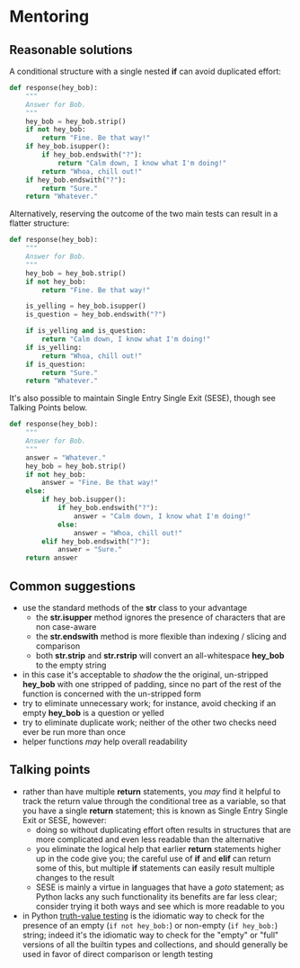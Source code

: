 # Mentoring

## Reasonable solutions

A conditional structure with a single nested **if** can avoid duplicated effort:

```python
def response(hey_bob):
    """
    Answer for Bob.
    """
    hey_bob = hey_bob.strip()
    if not hey_bob:
        return "Fine. Be that way!"
    if hey_bob.isupper():
        if hey_bob.endswith("?"):
            return "Calm down, I know what I'm doing!"
        return "Whoa, chill out!"
    if hey_bob.endswith("?"):
        return "Sure."
    return "Whatever."
```

Alternatively, reserving the outcome of the two main tests can result in a flatter structure:

```python
def response(hey_bob):
    """
    Answer for Bob.
    """
    hey_bob = hey_bob.strip()
    if not hey_bob:
        return "Fine. Be that way!"

    is_yelling = hey_bob.isupper()
    is_question = hey_bob.endswith("?")

    if is_yelling and is_question:
        return "Calm down, I know what I'm doing!"
    if is_yelling:
        return "Whoa, chill out!"
    if is_question:
        return "Sure."
    return "Whatever."
```

It's also possible to maintain Single Entry Single Exit (SESE), though see Talking Points below.

```python
def response(hey_bob):
    """
    Answer for Bob.
    """
    answer = "Whatever."
    hey_bob = hey_bob.strip()
    if not hey_bob:
        answer = "Fine. Be that way!"
    else:
        if hey_bob.isupper():
            if hey_bob.endswith("?"):
                answer = "Calm down, I know what I'm doing!"
            else:
                answer = "Whoa, chill out!"
        elif hey_bob.endswith("?"):
            answer = "Sure."
    return answer
```

## Common suggestions
- use the standard methods of the **str** class to your advantage
  - the **str.isupper** method ignores the presence of characters that are non case-aware
  - the **str.endswith** method is more flexible than indexing / slicing and comparison
  - both **str.strip** and **str.rstrip** will convert an all-whitespace **hey_bob** to the empty string
- in this case it's acceptable to _shadow_ the the original, un-stripped **hey_bob** with one stripped of padding, since no part of the rest of the function is concerned with the un-stripped form
- try to eliminate unnecessary work; for instance, avoid checking if an empty **hey_bob** is a question or yelled
- try to eliminate duplicate work; neither of the other two checks need ever be run more than once
- helper functions _may_ help overall readability

## Talking points
- rather than have multiple **return** statements, you _may_ find it helpful to track the return value through the conditional tree as a variable, so that you have a single **return** statement; this is known as Single Entry Single Exit or SESE, however:
  - doing so without duplicating effort often results in structures that are more complicated and even less readable than the alternative
  - you eliminate the logical help that earlier **return** statements higher up in the code give you; the careful use of **if** and **elif** can return some of this, but multiple **if** statements can easily result multiple changes to the result
  - SESE is mainly a virtue in languages that have a _goto_ statement; as Python lacks any such functionality its benefits are far less clear; consider trying it both ways and see which is more readable to you
- in Python [truth-value testing][truth-value-testing] is the idiomatic way to check for the presence of an empty (`if not hey_bob:`) or non-empty (`if hey_bob:`) string; indeed it's the idiomatic way to check for the "empty" or "full" versions of all the builtin types and collections, and should generally be used in favor of direct comparison or length testing

[truth-value-testing]: https://docs.python.org/3/library/stdtypes.html#truth-value-testing
